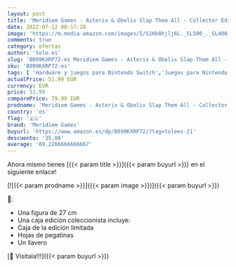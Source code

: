 ```yaml
---
layout: post
title: 'Meridiem Games - Asterix & Obelix Slap Them All - Collector Edition - Nintendo Switch'
date: 2022-07-12 00:17:28
image: 'https://m.media-amazon.com/images/I/51HbAhjlj6L._SL500_._SL400_.jpg'
comments: true
category: ofertas
author: 'tole.es'
slug: 'B099KXRP72-es Meridiem Games - Asterix & Obelix Slap Them All -...'
sku: 'B099KXRP72-es'
tags: [ 'Hardware y juegos para Nintendo Switch','Juegos para Nintendo Switch','Videojuegos','meridiem games','nintendo','🇪🇸', ]
actualPrice: 51.99 EUR
currency: EUR
price: 51.99
comparePrice: 79.99 EUR
prodname: 'Meridiem Games - Asterix & Obelix Slap Them All - Collector Edition - Nintendo Switch'
country: 'es'
flag: '🇪🇸'
brand: 'Meridiem Games'
buyurl: 'https://www.amazon.es/dp/B099KXRP72/?tag=tolees-21'
descuento: '35.00'
average: '69.2266666666667'
---
```


Ahora mismo tienes [{{< param title >}}]({{< param buyurl >}}) en el siguiente enlace!

[![{{< param prodname >}}]({{< param image >}})]({{< param buyurl >}})

🔎:

- Una figura de 27 cm
- Una caja edición coleccionista incluye:
- Caja de la edición limitada
- Hojas de pegatinas
- Un llavero

[🛒 Visítala!!!]({{< param buyurl >}})
